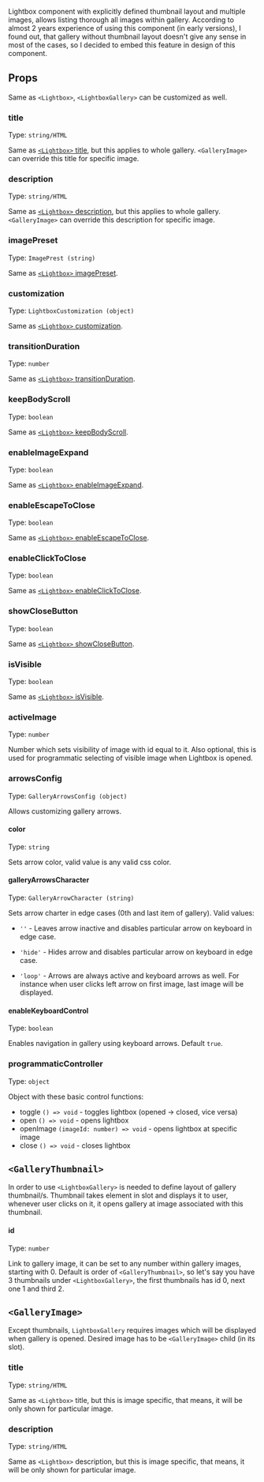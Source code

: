 Lightbox component with explicitly defined thumbnail layout and multiple images, allows listing thorough all images within
gallery. According to almost 2 years experience of using this component (in early versions), I found out, that gallery without
thumbnail layout doesn't give any sense in most of the cases, so I decided to embed this feature in design of this component.

## Props

Same as `<Lightbox>`, `<LightboxGallery>` can be customized as well.

### title

Type: `string/HTML`

Same as [`<Lightbox>` title](https://svelte-lightbox.js.org/docs/lightbox#title), but this applies to whole gallery. 
`<GalleryImage>` can override this title for specific image.

### description

Type: `string/HTML`

Same as [`<Lightbox>` description](https://svelte-lightbox.js.org/docs/lightbox#description), but this applies to whole 
gallery.`<GalleryImage>` can override this description for specific image.

### imagePreset

Type: `ImagePrest (string)`

Same as [`<Lightbox>` imagePreset](https://svelte-lightbox.js.org/docs/lightbox#imagepreset).

### customization

Type: `LightboxCustomization (object)`

Same as [`<Lightbox>` customization](https://svelte-lightbox.js.org/docs/lightbox#customization).

### transitionDuration

Type: `number`

Same as [`<Lightbox>` transitionDuration](https://svelte-lightbox.js.org/docs/lightbox#transitionduration).

### keepBodyScroll

Type: `boolean`

Same as [`<Lightbox>` keepBodyScroll](https://svelte-lightbox.js.org/docs/lightbox#keepbodyscroll).

### enableImageExpand

Type: `boolean`

Same as [`<Lightbox>` enableImageExpand](https://svelte-lightbox.js.org/docs/lightbox#enableimageexpand).

### enableEscapeToClose

Type: `boolean`

Same as [`<Lightbox>` enableEscapeToClose](https://svelte-lightbox.js.org/docs/lightbox#enableescapetoclose).

### enableClickToClose

Type: `boolean`

Same as [`<Lightbox>` enableClickToClose](https://svelte-lightbox.js.org/docs/lightbox#enableclicktoclose).

### showCloseButton

Type: `boolean`

Same as [`<Lightbox>` showCloseButton](https://svelte-lightbox.js.org/docs/lightbox#showclosebutton).

### isVisible

Type: `boolean`

Same as [`<Lightbox>` isVisible](https://svelte-lightbox.js.org/docs/lightbox#isvisible).

### activeImage

Type: `number`

Number which sets visibility of image with id equal to it. Also optional, this is used for programmatic selecting of
visible image when Lightbox is opened.

### arrowsConfig

Type: `GalleryArrowsConfig (object)`

Allows customizing gallery arrows.

#### color

Type: `string`

Sets arrow color, valid value is any valid css color.

#### galleryArrowsCharacter

Type: `GalleryArrowCharacter (string)`

Sets arrow charter in edge cases (0th and last item of gallery). Valid values:

- `''` - Leaves arrow inactive and disables particular arrow on keyboard in edge case.

- `'hide'` - Hides arrow and disables particular arrow on keyboard in edge case.

- `'loop'` - Arrows are always active and keyboard arrows as well. For instance when user clicks left arrow on first image, last image
  will be displayed.

#### enableKeyboardControl

Type: `boolean`

Enables navigation in gallery using keyboard arrows. Default `true`.

### programmaticController

Type: `object`

Object with these basic control functions:

- toggle `() => void` - toggles lightbox (opened -> closed, vice versa)
- open `() => void` - opens lightbox
- openImage `(imageId: number) => void` - opens lightbox at specific image
- close `() => void` - closes lightbox

## `<GalleryThumbnail>`

In order to use `<LightboxGallery>` is needed to define layout of gallery thumbnail/s. Thumbnail takes element in slot
and displays it to user, whenever user clicks on it, it opens gallery at image associated with this thumbnail.

#### id

Type: `number`

Link to gallery image, it can be set to any number within gallery images, starting with 0. Default is order of
`<GalleryThumbnail>`, so let's say you have 3 thumbnails under `<LightboxGallery>`, the first thumbnails has id 0, next one
1 and third 2.

## `<GalleryImage>`

Except thumbnails, `LightboxGallery` requires images which will be displayed when gallery is opened. Desired image has to
be `<GalleryImage>` child (in its slot).

### title

Type: `string/HTML`

Same as `<Lightbox>` title, but this is image specific, that means, it will be only shown for particular image.

### description

Type: `string/HTML`

Same as `<Lightbox>` description, but this is image specific, that means, it will be only shown for particular image.
